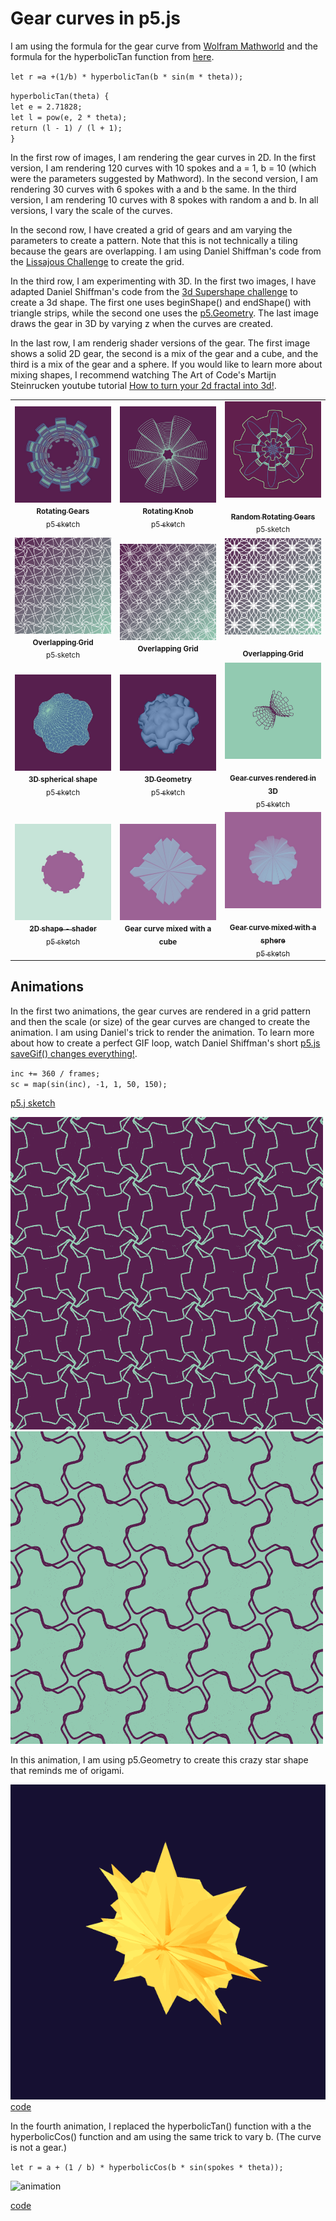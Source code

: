 # Gear curves in p5.js

I am using the formula for the gear curve from [Wolfram Mathworld](https://mathworld.wolfram.com/GearCurve.html) and the formula for the hyperbolicTan function from [here](https://help.tc2000.com/m/69445/l/755460-hyperbolic-functions-table).

`let r =a +(1/b) * hyperbolicTan(b * sin(m * theta));`

`hyperbolicTan(theta) {`  
`let e = 2.71828;`  
`let l = pow(e, 2 * theta);`  
`return (l - 1) / (l + 1);`  
`}`

In the first row of images, I am rendering the gear curves in 2D. In the first version, I am rendering 120 curves with 10 spokes and a = 1, b = 10 (which were the parameters suggested by Mathword). In the second version, I am rendering 30 curves with 6 spokes with a and b the same. In the third version, I am rendering 10 curves with 8 spokes with random a and b. In all versions, I vary the scale of the curves.

In the second row, I have created a grid of gears and am varying the parameters to create a pattern. Note that this is not technically a tiling because the gears are overlapping. I am using Daniel Shiffman's code from the [Lissajous Challenge](https://thecodingtrain.com/challenges/116-lissajous-curve-table) to create the grid.

In the third row, I am experimenting with 3D. In the first two images, I have adapted Daniel Shiffman's code from the [3d Supershape challenge](https://thecodingtrain.com/challenges/26-3d-supershapes) to create a 3d shape. The first one uses beginShape() and endShape() with triangle strips, while the second one uses the [p5.Geometry](https://p5js.org/learn/getting-started-in-webgl-custom-geometry.html). The last image draws the gear in 3D by varying z when the curves are created.

In the last row, I am renderig shader versions of the gear. The first image shows a solid 2D gear, the second is a mix of the gear and a cube, and the third is a mix of the gear and a sphere. If you would like to learn more about mixing shapes, I recommend watching The Art of Code's Martijn Steinrucken youtube tutorial [How to turn your 2d fractal into 3d!](https://www.youtube.com/watch?v=__dSLc7-Cpo).

<!-- IMAGE-LIST:START - Do not remove or modify this section -->
<!-- prettier-ignore-start -->
<!-- markdownlint-disable -->
<table>
  <tbody>
    <tr>
      <td align="center"><a href="https://editor.p5js.org/kfahn/full/CawNObTwp"> <img class="img" src="assets/gear-1.jpg" alt="rotating gears" style="vertical-align:top;" width="500" /><br /><sub><b>Rotating Gears<br/></b>p5 sketch</sub></a></td>
      <td align="center"><a href="https://editor.p5js.org/kfahn/sketches/qa-bzNldz"> <img class="img" src="assets/gear-2.jpg" alt="rotating knob" style="vertical-align:top;" width="500" /><br /><sub><b>Rotating Knob<br/></b>p5 sketch</sub></a></td>
     <td align="center"><a href="https://editor.p5js.org/kfahn/full/DBEYmRv_b"> <img class="img" src="assets/gear-3.jpg" alt="" style=" display: block;
    margin-left: auto;
    margin-right: auto;" width="500" /><br /><sub><b>Random Rotating Gears<br/></b>p5 sketch</sub></a></td>
    </tr>
     <tr>
      <td align="center"><a href="https://editor.p5js.org/kfahn/full/1iuRoYBcR"> <img class="img" src="assets/grid-1.jpg" alt="overlapping grid" style="vertical-align:top;" width="500" /><br /><sub><b>Overlapping Grid<br/></b>p5 sketch</sub></a></td>
      <td align="center"><img class="img" src="assets/grid-2.jpg" alt="overlapping grid" style="vertical-align:top;" width="500" /><br /><sub><b>Overlapping Grid<br/></b></sub></a></td>
     <td align="center"><a href="https://editor.p5js.org/kfahn/sketches/KVyr6_EA7"> <img class="img" src="assets/grid-4.jpg" alt="overlapping grid" style=" display: block;
    margin-left: auto;
    margin-right: auto;" width="500" /><br /><sub><b>Overlapping Grid<br/></b></sub></a></td>
    </tr>
    </tr>
     <tr>
      <td align="center"><a href="https://editor.p5js.org/kfahn/full/Snumj-AgS"> <img class="img" src="assets/3d-1.jpg" alt="3D spherical shape" style="vertical-align:top;" width="500" /><br /><sub><b>3D spherical shape<br/></b>p5 sketch</sub></a></td>
      <td align="center"><a href="https://editor.p5js.org/kfahn/sketches/YceFKpQ8F"><img class="img" src="assets/3d-geometry.jpg" alt="3D Geometry" style="vertical-align:top;" width="500" /><br /><sub><b>3D Geometry<br/></b>p5 sketch</sub></a></td>
     <td align="center"><a href="https://editor.p5js.org/kfahn/sketches/sI7UvptoV"> <img class="img" src="assets/3d-3.jpg" alt="" style=" display: block;
    margin-left: auto;
    margin-right: auto;" width="500" /><br /><sub><b>Gear curves rendered in 3D<br/></b>p5 sketch</sub></a></td>
    </tr>
     <tr>
      <td align="center"><a href=""> <img class="img" src="assets/shader-1.jpg" alt="" style="vertical-align:top;" width="500" /><br /><sub><b>2D shape - shader<br/></b>p5 sketch</sub></a></td>
      <td align="center"><img class="img" src="assets/shader-2.jpg" alt="" style="vertical-align:top;" width="500" /><br /><sub><b>Gear curve mixed with a cube<br/></b></sub></a></td>
     <td align="center"><a href="https://editor.p5js.org/kfahn/full/S8rDxeC1K"> <img class="img" src="assets/shader-3.jpg" alt="" style=" display: block;
    margin-left: auto;
    margin-right: auto;" width="500" /><br /><sub><b>Gear curve mixed with a sphere<br/></b>p5 sketch</sub></a></td>
    </tr>
  </tbody>
</table>

<!-- markdownlint-restore -->
<!-- prettier-ignore-end -->

<!-- IMAGE-LIST:END -->

## Animations

In the first two animations, the gear curves are rendered in a grid pattern and then the scale (or size) of the gear curves are changed to create the animation. I am using Daniel's trick to render the animation. To learn more about how to create a perfect GIF loop, watch Daniel Shiffman's short [p5.js saveGif() changes everything!](https://www.youtube.com/shorts/CEnfKhs6wLg).

`inc += 360 / frames;`  
`sc = map(sin(inc), -1, 1, 50, 150);`

[p5.j sketch](https://editor.p5js.org/kfahn/sketches/_N3eGG5yQ)

![](assets/grid_animation.gif)
![](assets/grid_animation2.gif)

In this animation, I am using p5.Geometry to create this crazy star shape that reminds me of origami.

![](assets/star.gif)  
[code](ANIMATIONS/3D_geometry_star_animation)

In the fourth animation, I replaced the hyperbolicTan() function with a the hyperbolicCos() function and am using the same trick to vary b. (The curve is not a gear.)

`let r = a + (1 / b) * hyperbolicCos(b * sin(spokes * theta));`

![animation](https://github.com/kfahn22/gears/assets/65121394/d13a1863-0580-49e7-981c-b9d97ee94ad5)

[code](https://github.com/kfahn22/gears/tree/main/ANIMATIONS/animation_v1)
